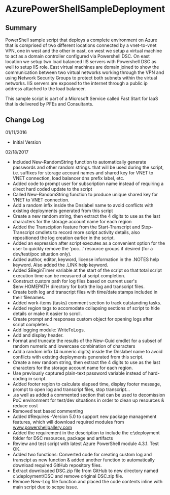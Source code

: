 # AzurePowerShellSampleDeployment

## Summary

PowerShell sample script that deploys a complete environment on Azure that is comprised of two different locations connected by a vnet-to-vnet VPN, one in west and the other in east, on west we setup a virtual machine to act as a domain controller configured via Powershell DSC. On east location we setup two load balanced IIS servers with Powershell DSC as well to setup IIS role. East virtual machines are domain joined to show the communication between two virtual networks working through the VPN and using Network Security Groups to protect both subnets within the virtual networks. IIS servers are exposed to the internet through a public ip address attached to the load balancer.

This sample script is part of a Microsoft Service called Fast Start for IaaS that is delivered by PFEs and Consultants.

## Change Log

01/11/2016
* Initial Version

02/18/2017
* Included New-RandomString function to automatically generate passwords and other random strings. that will be used during the script, i.e. suffixes for storage account names and shared key for VNET to VNET connection, load balancer dns prefix label, etc.
* Added code to prompt user for subscription name instead of requiring a direct hard coded update to the script
* Called New-RandomString function to produce unique shared key for VNET to VNET connection.
* Add a random infix inside the Dnslabel name to avoid conflicts with existing deployments generated from this script
* Create a new random string, then extract the 4 digits to use as the last characters for the storage account name for each region
* Added the Transciption feature from the Start-Transcript and Stop-Transcript cmdlets to record more script activity details, also repositioned the log creation earlier in the script.
* Added an expression after script executes as a convenient option for the user to quickly remove the 'poc...' resource groups if desired (for a dev/test/poc situation only).
* Added author, editor, keyword, license information in the .NOTES help keyword. Also added the .LINK help keyword.
* Added $BeginTimer variable at the start of the script so that total script execution time can be measured at script completion.
* Construct custom path for log files based on current user's $env:HOMEPATH directory for both the log and transcript files.
* Create both log and transcript files with time/date stamps included in their filenames.
* Added work-items (tasks) comment section to track outstanding tasks.
* Added region tags to accomodate collapsing sections of script to hide details or make it easier to scroll.
* Create prompt and responses custom object for opening logs after script completes.
* Add logging module: WriteToLogs.
* Add and display header.
* Format and truncate the results of the New-Guid cmdlet for a subset of random numeric and lowercase combination of characters
* Add a random infix (4 numeric digits) inside the Dnslabel name to avoid conflicts with existing deployments generated from this script. 
* Create a new random string, then extract the 4 digits to use as the last characters for the storage account name for each region.
* Use previously captured plain-text password variable instead of hard-coding in script.
* Added footer region to calculate elapsed time, display footer message, prompt to open log and transcript files, stop transcript...
* .as well as added a commented section that can be used to decomission PoC environment for test/dev situations in order to clean up resources & reduce cost
* Removed test based commenting
* Added #Requires -Version 5.0 to support new package management features, which will download required modules from www.powershellgallery.com
* Added the requirement in the description to include the c:\deployment folder for DSC resources, package and artifacts
* Review and test script with latest Azure PowerShell module 4.3.1. Test OK.
* Added two functions: Converted code for creating custom log and transcipt as new function & added another function to automatically download required GitHub repository files.
* Extract downloaded DSC.zip file from GitHub to new directory named c:\deployment\DSC and remove original DSC.zip file.
* Remove New-Log file function and placed the code contents inline with main script due to scope issue.